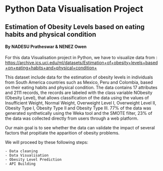
# Python Data Visualisation Project
## Estimation of Obesity Levels based on eating habits and physical condition
#### By NADESU Pratheswar & NENEZ Owen

For this data Visualisation project in Python, we have to visualize data from :
https://archive.ics.uci.edu/ml/datasets/Estimation+of+obesity+levels+based+on+eating+habits+and+physical+condition+

This dataset include data for the estimation of obesity levels in individuals from South America countries such as Mexico, Peru and Colombia, based on their eating habits and physical condition. The data contains 17 attributes and 2111 records, the records are labeled with the class variable NObesity (Obesity Level), that allows classification of the data using the values of Insufficient Weight, Normal Weight, Overweight Level I, Overweight Level II, Obesity Type I, Obesity Type II and Obesity Type III. 77% of the data was generated synthetically using the Weka tool and the SMOTE filter, 23% of the data was collected directly from users through a web platform.

Our main goal is to see whether the data can validate the impact of several factors that propitiate the apparition of obesity problems.

We will proceed by these following steps:
    
    - Data cleaning
    - Data Visualisation
    - Obesity Level Prediction
    - API Building